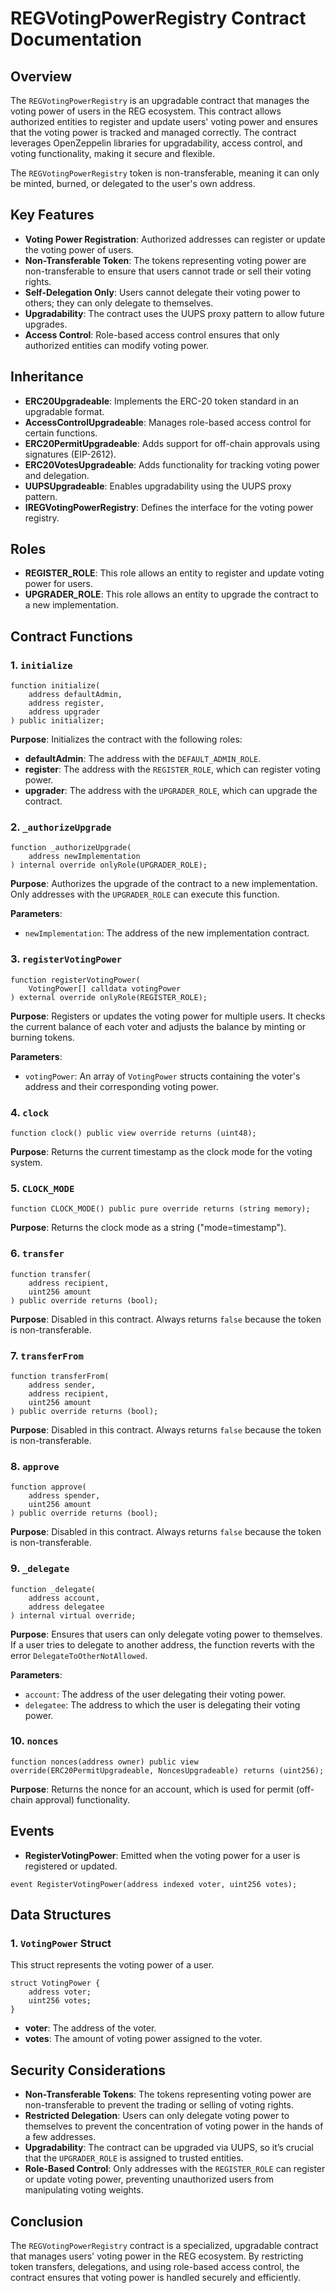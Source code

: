 # REGVotingPowerRegistry Contract Documentation

## Overview

The `REGVotingPowerRegistry` is an upgradable contract that manages the voting power of users in the REG ecosystem. This contract allows authorized entities to register and update users' voting power and ensures that the voting power is tracked and managed correctly. The contract leverages OpenZeppelin libraries for upgradability, access control, and voting functionality, making it secure and flexible.

The `REGVotingPowerRegistry` token is non-transferable, meaning it can only be minted, burned, or delegated to the user's own address.

## Key Features

- **Voting Power Registration**: Authorized addresses can register or update the voting power of users.
- **Non-Transferable Token**: The tokens representing voting power are non-transferable to ensure that users cannot trade or sell their voting rights.
- **Self-Delegation Only**: Users cannot delegate their voting power to others; they can only delegate to themselves.
- **Upgradability**: The contract uses the UUPS proxy pattern to allow future upgrades.
- **Access Control**: Role-based access control ensures that only authorized entities can modify voting power.

## Inheritance

- **ERC20Upgradeable**: Implements the ERC-20 token standard in an upgradable format.
- **AccessControlUpgradeable**: Manages role-based access control for certain functions.
- **ERC20PermitUpgradeable**: Adds support for off-chain approvals using signatures (EIP-2612).
- **ERC20VotesUpgradeable**: Adds functionality for tracking voting power and delegation.
- **UUPSUpgradeable**: Enables upgradability using the UUPS proxy pattern.
- **IREGVotingPowerRegistry**: Defines the interface for the voting power registry.

## Roles

- **REGISTER_ROLE**: This role allows an entity to register and update voting power for users.
- **UPGRADER_ROLE**: This role allows an entity to upgrade the contract to a new implementation.

## Contract Functions

### 1. `initialize`

```solidity
function initialize(
    address defaultAdmin,
    address register,
    address upgrader
) public initializer;
```

**Purpose**: Initializes the contract with the following roles:

- **defaultAdmin**: The address with the `DEFAULT_ADMIN_ROLE`.
- **register**: The address with the `REGISTER_ROLE`, which can register voting power.
- **upgrader**: The address with the `UPGRADER_ROLE`, which can upgrade the contract.

### 2. `_authorizeUpgrade`

```solidity
function _authorizeUpgrade(
    address newImplementation
) internal override onlyRole(UPGRADER_ROLE);
```

**Purpose**: Authorizes the upgrade of the contract to a new implementation. Only addresses with the `UPGRADER_ROLE` can execute this function.

**Parameters**:

- `newImplementation`: The address of the new implementation contract.

### 3. `registerVotingPower`

```solidity
function registerVotingPower(
    VotingPower[] calldata votingPower
) external override onlyRole(REGISTER_ROLE);
```

**Purpose**: Registers or updates the voting power for multiple users. It checks the current balance of each voter and adjusts the balance by minting or burning tokens.

**Parameters**:

- `votingPower`: An array of `VotingPower` structs containing the voter's address and their corresponding voting power.

### 4. `clock`

```solidity
function clock() public view override returns (uint48);
```

**Purpose**: Returns the current timestamp as the clock mode for the voting system.

### 5. `CLOCK_MODE`

```solidity
function CLOCK_MODE() public pure override returns (string memory);
```

**Purpose**: Returns the clock mode as a string ("mode=timestamp").

### 6. `transfer`

```solidity
function transfer(
    address recipient,
    uint256 amount
) public override returns (bool);
```

**Purpose**: Disabled in this contract. Always returns `false` because the token is non-transferable.

### 7. `transferFrom`

```solidity
function transferFrom(
    address sender,
    address recipient,
    uint256 amount
) public override returns (bool);
```

**Purpose**: Disabled in this contract. Always returns `false` because the token is non-transferable.

### 8. `approve`

```solidity
function approve(
    address spender,
    uint256 amount
) public override returns (bool);
```

**Purpose**: Disabled in this contract. Always returns `false` because the token is non-transferable.

### 9. `_delegate`

```solidity
function _delegate(
    address account,
    address delegatee
) internal virtual override;
```

**Purpose**: Ensures that users can only delegate voting power to themselves. If a user tries to delegate to another address, the function reverts with the error `DelegateToOtherNotAllowed`.

**Parameters**:

- `account`: The address of the user delegating their voting power.
- `delegatee`: The address to which the user is delegating their voting power.

### 10. `nonces`

```solidity
function nonces(address owner) public view override(ERC20PermitUpgradeable, NoncesUpgradeable) returns (uint256);
```

**Purpose**: Returns the nonce for an account, which is used for permit (off-chain approval) functionality.

## Events

- **RegisterVotingPower**: Emitted when the voting power for a user is registered or updated.

```solidity
event RegisterVotingPower(address indexed voter, uint256 votes);
```

## Data Structures

### 1. `VotingPower` Struct

This struct represents the voting power of a user.

```solidity
struct VotingPower {
    address voter;
    uint256 votes;
}
```

- **voter**: The address of the voter.
- **votes**: The amount of voting power assigned to the voter.

## Security Considerations

- **Non-Transferable Tokens**: The tokens representing voting power are non-transferable to prevent the trading or selling of voting rights.
- **Restricted Delegation**: Users can only delegate voting power to themselves to prevent the concentration of voting power in the hands of a few addresses.
- **Upgradability**: The contract can be upgraded via UUPS, so it’s crucial that the `UPGRADER_ROLE` is assigned to trusted entities.
- **Role-Based Control**: Only addresses with the `REGISTER_ROLE` can register or update voting power, preventing unauthorized users from manipulating voting weights.

## Conclusion

The `REGVotingPowerRegistry` contract is a specialized, upgradable contract that manages users' voting power in the REG ecosystem. By restricting token transfers, delegations, and using role-based access control, the contract ensures that voting power is handled securely and efficiently.
